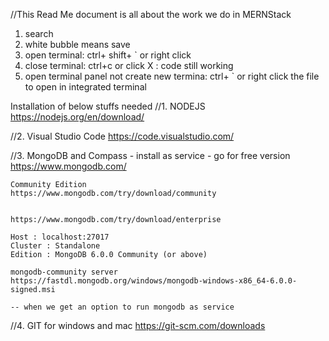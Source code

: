 //This Read Me document is all about the work we do in MERNStack
1. search 
2. white bubble means save
3. open terminal: ctrl+ shift+ ` or right click
4. close terminal: ctrl+c or click X : code still working 
5. open terminal panel not create new termina: ctrl+ ` or right click the file to open in integrated terminal


Installation of below stuffs needed
//1. NODEJS
    https://nodejs.org/en/download/ 

//2. Visual Studio Code
    https://code.visualstudio.com/
    
//3. MongoDB and Compass - install as service - go for free version
    https://www.mongodb.com/
    
    Community Edition
    https://www.mongodb.com/try/download/community
    
    
    https://www.mongodb.com/try/download/enterprise
    
    Host : localhost:27017
    Cluster : Standalone
    Edition : MongoDB 6.0.0 Community (or above)
    
    mongodb-community server
    https://fastdl.mongodb.org/windows/mongodb-windows-x86_64-6.0.0-signed.msi
    
    -- when we get an option to run mongodb as service

//4. GIT for windows and mac
    https://git-scm.com/downloads